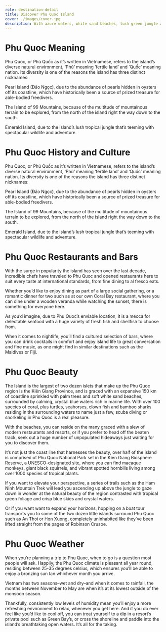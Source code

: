 ```yaml
---
role: destination-detail
title: Discover Phu Quoc Island
cover: ./images/cover.jpg
description: With azure waters, white sand beaches, lush green jungle and majestic mountains, life is a tropical paradise on Phu Quoc island. \nWhen you visit Phu Quoc we want you to have have memories you’ll never forget, so we’d like to impart our knowledge on the fantastic facts regarding the island’s rich history, varied topography and welcoming climate, to give you the big picture on this incredible haven. \nSituated in the Gulf of Thailand, Phu Quoc is a small archipelago experiencing a big rise in popularity, as people discover all of what the island has to offer. No longer just a sleepy hideaway–although there are plenty of places to unwind–it has recently sprung to life, with a whole host of activities and adventures vying for your attention, firmly cementing it as the ultimate Vietnam luxury holiday destination.
---
```


# Phu Quoc Meaning

Phu Quoc, or Phú Quốc as it’s written in Vietnamese, refers to the island’s diverse natural environment, ‘Phú’ meaning ‘fertile land’ and ‘Quốc’ meaning nation. Its diversity is one of the reasons the island has three distinct nicknames:

Pearl Island (Đảo Ngọc), due to the abundance of pearls hidden in oysters off its coastline, which have historically been a source of prized treasure for able-bodied freedivers.

The Island of 99 Mountains, because of the multitude of mountainous terrain to be explored, from the north of the island right the way down to the south.

Emerald Island, due to the island’s lush tropical jungle that’s teeming with spectacular wildlife and adventure.

# Phu Quoc History and Culture

Phu Quoc, or Phú Quốc as it’s written in Vietnamese, refers to the island’s diverse natural environment, ‘Phú’ meaning ‘fertile land’ and ‘Quốc’ meaning nation. Its diversity is one of the reasons the island has three distinct nicknames:

Pearl Island (Đảo Ngọc), due to the abundance of pearls hidden in oysters off its coastline, which have historically been a source of prized treasure for able-bodied freedivers.

The Island of 99 Mountains, because of the multitude of mountainous terrain to be explored, from the north of the island right the way down to the south.

Emerald Island, due to the island’s lush tropical jungle that’s teeming with spectacular wildlife and adventure.

# Phu Quoc Restaurants and Bars

With the surge in popularity the island has seen over the last decade, incredible chefs have traveled to Phu Quoc and opened restaurants here to suit every taste at international standards, from fine dining to al fresco eats.

Whether you’d like to enjoy dining as part of a large social gathering, or a romantic dinner for two such as at our own Coral Bay restaurant, where you can dine under a wooden veranda while watching the sunset, there is something for everyone here.

As you’d imagine, due to Phu Quoc’s enviable location, it is a mecca for delectable seafood with a huge variety of fresh fish and shellfish to choose from.

When it comes to nightlife, you’ll find a cultured selection of bars, where you can drink cocktails in comfort and enjoy island life to great conversation and fine music, as one might find in similar destinations such as the Maldives or Fiji.

# Phu Quoc Beauty

The Island is the largest of two dozen islets that make up the Phu Quoc region is the Kiên Giang Province, and is graced with an expansive 150 km of coastline sprinkled with palm trees and soft white sand beaches, surrounded by calming, crystal blue waters rich in marine life. With over 100 species of coral, plus turtles, seahorses, clown fish and bamboo sharks residing in the surrounding waters to name just a few, scuba diving or snorkeling in Phu Quoc is a real pleasure.

With the beaches, you can reside on the many graced with a slew of modern restaurants and resorts, or if you prefer to head off the beaten track, seek out a huge number of unpopulated hideaways just waiting for you to discover them.

It’s not just the coast line that harnesses the beauty, over half of the island is comprised of Phu Quoc National Park set in the Kien Giang Biosphere Reserve, a UNESCO-designated site, where you can find macaque monkeys, giant black squirrels, and vibrant spotted hornbills living among over 1000 species of tropical plants.

If you want to elevate your perspective, a series of trails such as the Ham Ninh Mountain Trek will lead you ascending up above the jungle to gaze down in wonder at the natural beauty of the region contrasted with tropical green foliage and crisp blue skies and crystal waters.

Or if you want want to expand your horizons, hopping on a boat tour transports you to some of the two dozen little islands surround Phu Quoc such as An Thoi or Hon Xuong, completely uninhabited like they’ve been lifted straight from the pages of Robinson Crusoe.

# Phu Quoc Weather

When you’re planning a trip to Phu Quoc, when to go is a question most people will ask. Happily, the Phu Quoc climate is pleasant all year round, residing between 25-35 degrees celsius, which ensures you’ll be able to enjoy a bronzing sun tan whichever month you arrive.

Vietnam has two seasons–wet and dry–and when it comes to rainfall, the months between November to May are when it’s at its lowest outside of the monsoon season.

Thankfully, consistently low levels of humidity mean you’ll enjoy a more refreshing environment to relax, whenever you get here. And if you do ever feel like you’d like to cool off, you can treat yourself to a dip in a resort’s private pool such as Green Bay’s, or cross the shoreline and paddle into the island’s breathtaking open waters. It’s all for the taking.
